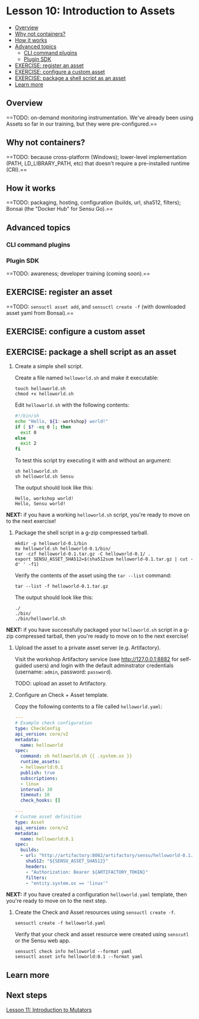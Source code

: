 # Lesson 10: Introduction to Assets

- [Overview](#overview)
- [Why not containers?](#why-not-containers?)
- [How it works](#how-it-works)
- [Advanced topics](#advanced-topics)
  - [CLI command plugins](#cli-command-plugins)
  - [Plugin SDK](#plugin-sdk)
- [EXERCISE: register an asset](#exercise-register-an-asset)
- [EXERCISE: configure a custom asset](#exercise-configure-a-custom-asset)
- [EXERCISE: package a shell script as an asset](#exercise-package-a-shell-script-as-an-asset)
- [Learn more](#learn-more)

## Overview

==TODO: on-demand monitoring instrumentation.
We've already been using Assets so far in our training, but they were pre-configured.==

## Why not containers?

==TODO: because cross-platform (Windows);
lower-level implementation (PATH, LD_LIBRARY_PATH, etc) that doesn't require a pre-installed runtime (CRI).==

## How it works

==TODO: packaging, hosting, configuration (builds, url, sha512, filters);
Bonsai (the "Docker Hub" for Sensu Go).==

## Advanced topics

### CLI command plugins

### Plugin SDK

==TODO: awareness;
developer training (coming soon).==

## EXERCISE: register an asset

==TODO: `sensuctl asset add`, and `sensuctl create -f` (with downloaded asset yaml from Bonsai).==

## EXERCISE: configure a custom asset

## EXERCISE: package a shell script as an asset

1. Create a simple shell script.

   Create a file named `helloworld.sh` and make it executable:

   ```
   touch helloworld.sh
   chmod +x helloworld.sh
   ```

   Edit `helloworld.sh` with the following contents:

   ```sh
   #!/bin/sh
   echo "Hello, ${1:-workshop} world!"
   if [ $? -eq 0 ]; then
     exit 0
   else
     exit 2
   fi
   ```

   To test this script try executing it with and without an argument:

   ```shell
   sh helloworld.sh
   sh helloworld.sh Sensu
   ```

   The output should look like this:

   ```shell
   Hello, workshop world!
   Hello, Sensu world!
   ```

**NEXT:** if you have a working `helloworld.sh` script, you're ready to move on to the next exercise!

1. Package the shell script in a g-zip compressed tarball.

   ```
   mkdir -p helloworld-0.1/bin
   mv helloworld.sh helloworld-0.1/bin/
   tar -czf helloworld-0.1.tar.gz -C helloworld-0.1/ .
   export SENSU_ASSET_SHA512=$(sha512sum helloworld-0.1.tar.gz | cut -d' ' -f1)
   ```

   Verify the contents of the asset using the `tar --list` command:

   ```shell
   tar --list -f helloworld-0.1.tar.gz
   ```

   The output should look like this:

   ```shell
   ./
   ./bin/
   ./bin/helloworld.sh
   ```

**NEXT:** if you have successfully packaged your `helloworld.sh` script in a g-zip compressed tarball, then you're ready to move on to the next exercise!

1. Upload the asset to a private asset server (e.g. Artifactory).

   Visit the workshop Artifactory service (see http://127.0.0.1:8882 for self-guided users) and login with the default adminstrator credentials (username: `admin`, password: `password`).

   TODO: upload an asset to Artifactory.

1. Configure an Check + Asset template.

   Copy the following contents to a file called `helloworld.yaml`:

   ```yaml
   ---
   # Example check configuration
   type: CheckConfig
   api_version: core/v2
   metadata:
     name: helloworld
   spec:
     command: sh helloworld.sh {{ .system.os }}
     runtime_assets:
     - helloworld:0.1
     publish: true
     subscriptions:
     - linux
     interval: 30
     timeout: 10
     check_hooks: []

   ---
   # Custom asset definition
   type: Asset
   api_version: core/v2
   metadata:
     name: helloworld:0.1
   spec:
     builds:
     - url: "http://artifactory:8082/artifactory/sensu/helloworld-0.1.tar.gz"
       sha512: "${SENSU_ASSET_SHA512}"
       headers:
       - "Authorization: Bearer ${ARTIFACTORY_TOKEN}"
       filters:
       - "entity.system.os == 'linux'"
   ```

**NEXT:** if you have created a configuration `helloworld.yaml` template, then you're ready to move on to the next step.

1. Create the Check and Asset resources using `sensuctl create -f`.

   ```shell
   sensuctl create -f helloworld.yaml
   ```

   Verify that your check and asset resource were created using `senscutl` or the Sensu web app.

   ```
   sensuctl check info helloworld --format yaml
   sensuctl asset info helloworld:0.1 --format yaml
   ```

## Learn more

## Next steps

[Lesson 11: Introduction to Mutators](../11/README.md#readme)



